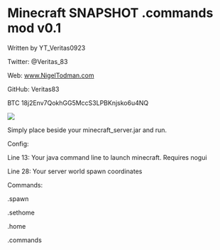 # Minecraft SNAPSHOT .commands mod v0.1

Written by YT_Veritas0923             

Twitter: @Veritas_83                  

Web: www.NigelTodman.com              

GitHub: Veritas83                     

BTC 18j2Env7QokhGG5MccS3LPBKnjsko6u4NQ

<img src="https://i.gyazo.com/4f96126f4d743cfa53df88226a4bb4d5.png">


Simply place beside your minecraft_server.jar and run.


Config:


Line 13: Your java command line to launch minecraft. Requires nogui


Line 28: Your server world spawn coordinates


Commands:


.spawn

.sethome

.home

.commands
